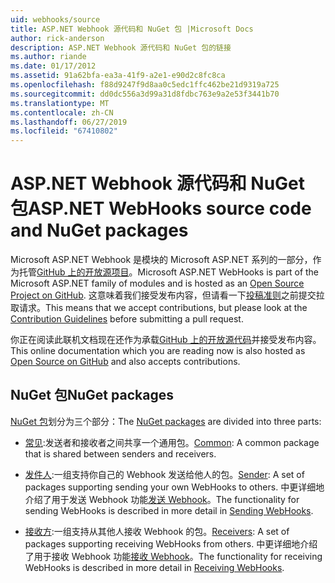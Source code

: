 ```yaml
---
uid: webhooks/source
title: ASP.NET Webhook 源代码和 NuGet 包 |Microsoft Docs
author: rick-anderson
description: ASP.NET Webhook 源代码和 NuGet 包的链接
ms.author: riande
ms.date: 01/17/2012
ms.assetid: 91a62bfa-ea3a-41f9-a2e1-e90d2c8fc8ca
ms.openlocfilehash: f88d9247f9d8aa0c5edc1ffc462be21d9319a725
ms.sourcegitcommit: dd0dc556a3d99a31d8fdbc763e9a2e53f3441b70
ms.translationtype: MT
ms.contentlocale: zh-CN
ms.lasthandoff: 06/27/2019
ms.locfileid: "67410802"
---
```

# <a name="aspnet-webhooks-source-code-and-nuget-packages"></a><span data-ttu-id="b1995-103">ASP.NET Webhook 源代码和 NuGet 包</span><span class="sxs-lookup"><span data-stu-id="b1995-103">ASP.NET WebHooks source code and NuGet packages</span></span>

<span data-ttu-id="b1995-104">Microsoft ASP.NET Webhook 是模块的 Microsoft ASP.NET 系列的一部分，作为托管[GitHub 上的开放源项目](https://github.com/aspnet/WebHooks)。</span><span class="sxs-lookup"><span data-stu-id="b1995-104">Microsoft ASP.NET WebHooks is part of the Microsoft ASP.NET family of modules and is hosted as an [Open Source Project on GitHub](https://github.com/aspnet/WebHooks).</span></span> <span data-ttu-id="b1995-105">这意味着我们接受发布内容，但请看一下[投稿准则](https://github.com/aspnet/Home/blob/master/CONTRIBUTING.md)之前提交拉取请求。</span><span class="sxs-lookup"><span data-stu-id="b1995-105">This means that we accept contributions, but please look at the [Contribution Guidelines](https://github.com/aspnet/Home/blob/master/CONTRIBUTING.md) before submitting a pull request.</span></span>

<span data-ttu-id="b1995-106">你正在阅读此联机文档现在还作为承载[GitHub 上的开放源代码](http://docs.asp.net/en/latest/contribute/style-guide.html#style-guide)并接受发布内容。</span><span class="sxs-lookup"><span data-stu-id="b1995-106">This online documentation which you are reading now is also hosted as [Open Source on GitHub](http://docs.asp.net/en/latest/contribute/style-guide.html#style-guide) and also accepts contributions.</span></span>

## <a name="nuget-packages"></a><span data-ttu-id="b1995-107">NuGet 包</span><span class="sxs-lookup"><span data-stu-id="b1995-107">NuGet packages</span></span>

<span data-ttu-id="b1995-108">[NuGet 包](https://nuget.org/packages?q=Microsoft.AspNet.WebHooks)划分为三个部分：</span><span class="sxs-lookup"><span data-stu-id="b1995-108">The [NuGet packages](https://nuget.org/packages?q=Microsoft.AspNet.WebHooks) are divided into three parts:</span></span>

* <span data-ttu-id="b1995-109">[常见](https://www.nuget.org/packages?q=Microsoft.AspNet.WebHooks.Common):发送者和接收者之间共享一个通用包。</span><span class="sxs-lookup"><span data-stu-id="b1995-109">[Common](https://www.nuget.org/packages?q=Microsoft.AspNet.WebHooks.Common): A common package that is shared between senders and receivers.</span></span>

* <span data-ttu-id="b1995-110">[发件人](https://www.nuget.org/packages?q=Microsoft.AspNet.WebHooks.Custom):一组支持你自己的 Webhook 发送给他人的包。</span><span class="sxs-lookup"><span data-stu-id="b1995-110">[Sender](https://www.nuget.org/packages?q=Microsoft.AspNet.WebHooks.Custom): A set of packages supporting sending your own WebHooks to others.</span></span> <span data-ttu-id="b1995-111">中更详细地介绍了用于发送 Webhook 功能[发送 Webhook](sending/senders)。</span><span class="sxs-lookup"><span data-stu-id="b1995-111">The functionality for sending WebHooks is described in more detail in [Sending WebHooks](sending/senders).</span></span>

* <span data-ttu-id="b1995-112">[接收方](https://www.nuget.org/packages?q=Microsoft.AspNet.WebHooks.Receivers):一组支持从其他人接收 Webhook 的包。</span><span class="sxs-lookup"><span data-stu-id="b1995-112">[Receivers](https://www.nuget.org/packages?q=Microsoft.AspNet.WebHooks.Receivers): A set of packages supporting receiving WebHooks from others.</span></span> <span data-ttu-id="b1995-113">中更详细地介绍了用于接收 Webhook 功能[接收 Webhook](receiving/index.md)。</span><span class="sxs-lookup"><span data-stu-id="b1995-113">The functionality for receiving WebHooks is described in more detail in [Receiving WebHooks](receiving/index.md).</span></span>
